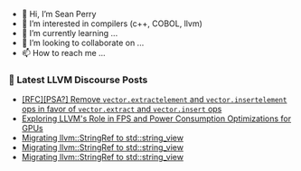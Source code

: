 - 👋 Hi, I’m Sean Perry
- 👀 I’m interested in compilers (c++, COBOL, llvm)
- 🌱 I’m currently learning ...
- 💞️ I’m looking to collaborate on ...
- 📫 How to reach me ...

<!---
s66perry/s66perry is a ✨ special ✨ repository because its `README.md` (this file) appears on your GitHub profile.
You can click the Preview link to take a look at your changes.
--->
### 📕 Latest LLVM Discourse Posts

<!-- DISCOURSE-LLVM:START -->
- [[RFC][PSA?] Remove `vector.extractelement` and `vector.insertelement` ops in favor of `vector.extract` and `vector.insert` ops](https://discourse.llvm.org/t/rfc-psa-remove-vector-extractelement-and-vector-insertelement-ops-in-favor-of-vector-extract-and-vector-insert-ops/71116#post_9)
- [Exploring LLVM&#39;s Role in FPS and Power Consumption Optimizations for GPUs](https://discourse.llvm.org/t/exploring-llvms-role-in-fps-and-power-consumption-optimizations-for-gpus/82688#post_3)
- [Migrating llvm::StringRef to std::string_view](https://discourse.llvm.org/t/migrating-llvm-stringref-to-std-string-view/82785#post_5)
- [Migrating llvm::StringRef to std::string_view](https://discourse.llvm.org/t/migrating-llvm-stringref-to-std-string-view/82785#post_4)
- [Migrating llvm::StringRef to std::string_view](https://discourse.llvm.org/t/migrating-llvm-stringref-to-std-string-view/82785#post_3)
<!-- DISCOURSE-LLVM:END -->
